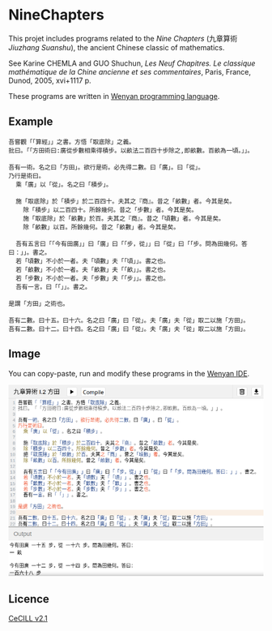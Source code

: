# NineChapters

This projet includes programs related to the _Nine Chapters_ (九章算術
_Jiuzhang Suanshu_), the ancient Chinese classic of mathematics.

See Karine CHEMLA and GUO Shuchun, _Les Neuf Chapitres. Le classique
mathématique de la Chine ancienne et ses commentaires_, Paris, France,
Dunod, 2005, xvi+1117 p.

These programs are written in [Wenyan programming
language](https://archive.softwareheritage.org/browse/origin/directory/?origin_url=https://github.com/wenyan-lang/wenyan).


## Example

```wenyan
吾嘗觀「「算經」」之書。方悟「取底除」之義。
批曰。「「方田術曰:廣從步數相乘得積步。以畝法二百四十步除之,即畝數。百畝為一頃。」」。

吾有一術。名之曰「方田」。欲行是術。必先得二數。曰「廣」。曰「從」。
乃行是術曰。
  乘「廣」以「從」。名之曰「積步」。

  施「取底除」於「積步」於二百四十。夫其之『商』。昔之「畝數」者。今其是矣。
    除「積步」以二百四十。所餘幾何。昔之「步數」者。今其是矣。
    施「取底除」於「畝數」於百。夫其之『商』。昔之「頃數」者。今其是矣。
    除「畝數」以百。所餘幾何。昔之「畝數」者。今其是矣。

  吾有五言曰「「今有田廣」」曰「廣」曰「「步，從」」曰「從」曰「「步。問為田幾何。答曰：」」。書之。
  若「頃數」不小於一者。夫「頃數」夫「「頃」」。書之也。
  若「畝數」不小於一者。夫「畝數」夫「「畝」」。書之也。
  若「步數」不小於一者。夫「步數」夫「「步」」。書之也。
  吾有一言。曰「「」」。書之。

是謂「方田」之術也。

吾有二數。曰十五。曰十六。名之曰「廣」曰「從」。夫「廣」夫「從」取二以施「方田」。
吾有二數。曰十二。曰十四。名之曰「廣」曰「從」。夫「廣」夫「從」取二以施「方田」。
```

## Image

You can copy-paste, run and modify these programs in the [Wenyan
IDE](https://ide.wy-lang.org/).

![Procedure I.2: 方田](I.2-fangtian-screenshot.png "Procedure I.2: 方田")


## Licence

[CeCILL v2.1](./Licence_CeCILL_V2.1-en.txt)
